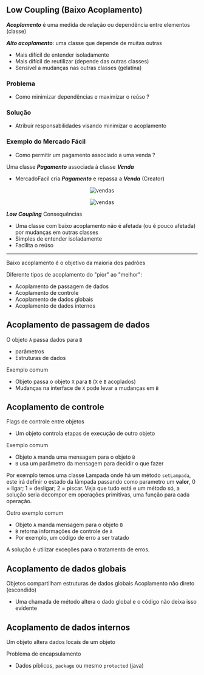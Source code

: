 ## Low Coupling (Baixo Acoplamento)

***Acoplamento*** é uma medida de relação ou dependência entre elementos (classe)

***Alto acoplamento***: uma classe que depende de muitas outras
- Mais difícil de entender isoladamente
- Mais difícil de reutilizar (depende das outras classes)
- Sensível a mudanças nas outras classes (gelatina)

### Problema
- Como minimizar dependências e maximizar o reúso ?

### Solução
- Atribuir responsabilidades visando minimizar o acoplamento

### Exemplo do Mercado Fácil
- Como permitir um pagamento associado a uma venda ?

Uma classe ***Pagamento*** associada à classe ***Venda***
- MercadoFacil cria ***Pagamento*** e repassa a ***Venda*** (Creator)

<p align="center">
  <img src="/resources/sol-pagamento.png" alt="vendas">
</p>

<p align="center">
  <img src="/resources/sol-pagamento-sem-creator.png" alt="vendas">
</p>

***Low Coupling***
Consequências
- Uma classe com baixo acoplamento não é afetada (ou é pouco afetada) por mudanças em outras classes
- Simples de entender isoladamente
- Facilita o reúso

---

Baixo acoplamento é o objetivo da maioria dos padrões

Diferente tipos de acoplamento do "pior" ao "melhor":
- Acoplamento de passagem de dados
- Acoplamento de controle
- Acoplamento de dados globais
- Acoplamento de dados internos

## Acoplamento de passagem de dados

O objeto `A` passa dados para `B`
- parâmetros
- Estruturas de dados

Exemplo comum
- Objeto  passa o objeto `X` para `B` (`X` e `B` acoplados)
- Mudanças na interface de `X` pode levar a mudanças em `B`

## Acoplamento de controle

Flags de controle entre objetos
- Um objeto controla etapas de execução de outro objeto

Exemplo comum
- Objeto `A` manda uma mensagem para o objeto `B`
- `B` usa um parâmetro da mensagem para decidir o que fazer

Por exemplo temos uma classe Lampada onde há um método `setLampada`, este irá definir o estado da lâmpada passando como parametro um **valor**, 0 = ligar; 1 = desligar; 2 = piscar. Veja que tudo está e um método só, a solução seria decompor em operações primitivas, uma função para cada operação.

Outro exemplo comum
- Objeto `A` manda mensagem para o objeto `B`
- `B` retorna informações de controle de `A`
- Por exemplo, um código de erro a ser tratado

A solução é utilizar exceções para o tratamento de erros.

## Acoplamento de dados globais

Objetos compartilham estruturas de dados globais
 Acoplamento não direto (escondido)
 - Uma chamada de método altera o dado global e o código não deixa isso evidente

 ## Acoplamento de dados internos

 Um objeto altera dados locais de um objeto

 Problema de encapsulamento
 - Dados píblicos, `package` ou mesmo `protected` (java)